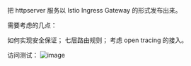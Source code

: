 把 httpserver 服务以 Istio Ingress Gateway 的形式发布出来。

需要考虑的几点：

如何实现安全保证；
七层路由规则；
考虑 open tracing 的接入。







访问测试：
![image](https://user-images.githubusercontent.com/32876594/147414385-6fe899a8-3314-4b2d-988f-31cb8aacbaa1.png)

